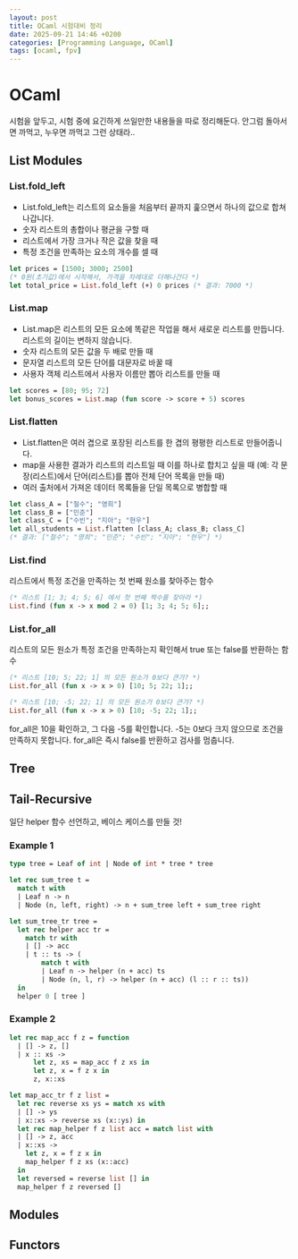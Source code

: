 ```yaml
---
layout: post
title: OCaml 시험대비 정리
date: 2025-09-21 14:46 +0200
categories: [Programming Language, OCaml]
tags: [ocaml, fpv]
---
```


# OCaml

시험을 앞두고, 시험 중에 요긴하게 쓰일만한 내용들을 따로 정리해둔다. 안그럼 돌아서면 까먹고, 누우면 까먹고 그런 상태라..


## List Modules

### List.fold_left

- List.fold_left는 리스트의 요소들을 처음부터 끝까지 훑으면서 하나의 값으로 합쳐나갑니다.
- 숫자 리스트의 총합이나 평균을 구할 때
- 리스트에서 가장 크거나 작은 값을 찾을 때
- 특정 조건을 만족하는 요소의 개수를 셀 때

```ocaml
let prices = [1500; 3000; 2500]
(* 0원(초기값)에서 시작해서, 가격을 차례대로 더해나간다 *)
let total_price = List.fold_left (+) 0 prices (* 결과: 7000 *)
```


### List.map

- List.map은 리스트의 모든 요소에 똑같은 작업을 해서 새로운 리스트를 만듭니다. 리스트의 길이는 변하지 않습니다.
- 숫자 리스트의 모든 값을 두 배로 만들 때
- 문자열 리스트의 모든 단어를 대문자로 바꿀 때
- 사용자 객체 리스트에서 사용자 이름만 뽑아 리스트를 만들 때

```ocaml
let scores = [80; 95; 72]
let bonus_scores = List.map (fun score -> score + 5) scores
```


### List.flatten

- List.flatten은 여러 겹으로 포장된 리스트를 한 겹의 평평한 리스트로 만들어줍니다.
- map을 사용한 결과가 리스트의 리스트일 때 이를 하나로 합치고 싶을 때 (예: 각 문장(리스트)에서 단어(리스트)를 뽑아 전체 단어 목록을 만들 때)
- 여러 출처에서 가져온 데이터 목록들을 단일 목록으로 병합할 때

```ocaml
let class_A = ["철수"; "영희"]
let class_B = ["민준"]
let class_C = ["수빈"; "지아"; "현우"]
let all_students = List.flatten [class_A; class_B; class_C]
(* 결과: ["철수"; "영희"; "민준"; "수빈"; "지아"; "현우"] *)
```

### List.find

리스트에서 특정 조건을 만족하는 첫 번째 원소를 찾아주는 함수

```ocaml
(* 리스트 [1; 3; 4; 5; 6] 에서 첫 번째 짝수를 찾아라 *)
List.find (fun x -> x mod 2 = 0) [1; 3; 4; 5; 6];;
```

### List.for_all

리스트의 모든 원소가 특정 조건을 만족하는지 확인해서 true 또는 false를 반환하는 함수

```ocaml
(* 리스트 [10; 5; 22; 1] 의 모든 원소가 0보다 큰가? *)
List.for_all (fun x -> x > 0) [10; 5; 22; 1];;
```

```ocaml
(* 리스트 [10; -5; 22; 1] 의 모든 원소가 0보다 큰가? *)
List.for_all (fun x -> x > 0) [10; -5; 22; 1];;
```

for_all은 10을 확인하고, 그 다음 -5를 확인합니다. -5는 0보다 크지 않으므로 조건을 만족하지 못합니다. for_all은 즉시 false를 반환하고 검사를 멈춥니다.



## Tree

## Tail-Recursive

일단 helper 함수 선언하고, 베이스 케이스를 만들 것! 


### Example 1

```ocaml
type tree = Leaf of int | Node of int * tree * tree

let rec sum_tree t =
  match t with
  | Leaf n -> n
  | Node (n, left, right) -> n + sum_tree left + sum_tree right
```

```ocaml
let sum_tree_tr tree =
  let rec helper acc tr =
    match tr with
    | [] -> acc
    | t :: ts -> (
        match t with
        | Leaf n -> helper (n + acc) ts
        | Node (n, l, r) -> helper (n + acc) (l :: r :: ts))
  in
  helper 0 [ tree ]
```

### Example 2

```ocaml
let rec map_acc f z = function
  | [] -> z, []
  | x :: xs ->
      let z, xs = map_acc f z xs in
      let z, x = f z x in
      z, x::xs
```

```ocaml
let map_acc_tr f z list =
  let rec reverse xs ys = match xs with
  | [] -> ys
  | x::xs -> reverse xs (x::ys) in
  let rec map_helper f z list acc = match list with
  | [] -> z, acc
  | x::xs -> 
    let z, x = f z x in
    map_helper f z xs (x::acc)
  in 
  let reversed = reverse list [] in
  map_helper f z reversed []
```

## Modules



## Functors